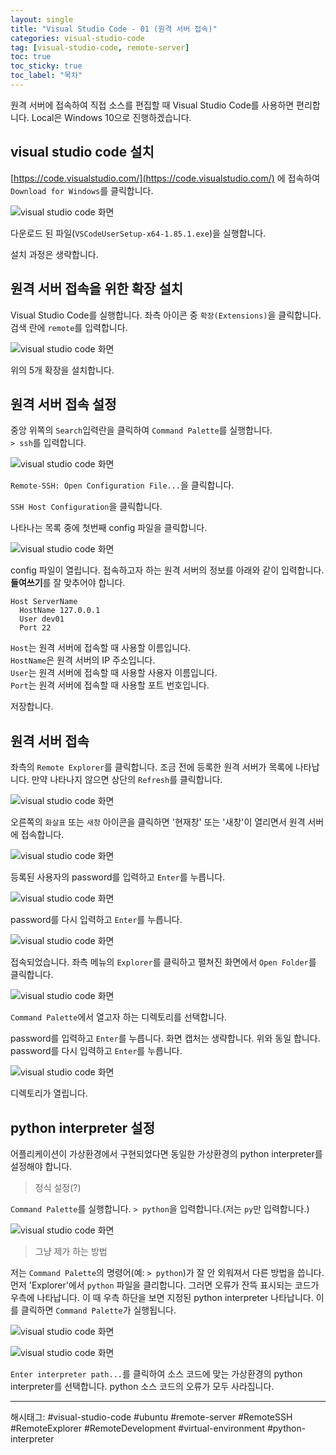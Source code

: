 ```yaml
---
layout: single
title: "Visual Studio Code - 01 (원격 서버 접속)"
categories: visual-studio-code
tag: [visual-studio-code, remote-server]
toc: true
toc_sticky: true
toc_label: "목차"
---
```

원격 서버에 접속하여 직접 소스를 편집할 때 Visual Studio Code를 사용하면 편리합니다. Local은 Windows 10으로 진행하겠습니다.

## visual studio code 설치

[https://code.visualstudio.com/](https://code.visualstudio.com/) 에 접속하여 `Download for Windows`를 클릭합니다.

![visual studio code 화면]({{site.url}}/images/visual-studio-code/visual-studio-code-01_01.png)

다운로드 된 파일(`VSCodeUserSetup-x64-1.85.1.exe`)을 실행합니다.

설치 과정은 생략합니다.

## 원격 서버 접속을 위한 확장 설치

Visual Studio Code를 실행합니다. 좌측 아이콘 중 `확장(Extensions)`을 클릭합니다.  
검색 란에 `remote`를 입력합니다.

![visual studio code 화면]({{site.url}}/images/visual-studio-code/visual-studio-code-01_02.png)

위의 5개 확장을 설치합니다.

## 원격 서버 접속 설정

중앙 위쪽의 `Search`입력란을 클릭하여 `Command Palette`를 실행합니다.  
`> ssh`를 입력합니다.  

![visual studio code 화면]({{site.url}}/images/visual-studio-code/visual-studio-code-01_03.png)

`Remote-SSH: Open Configuration File...`을 클릭합니다.  

`SSH Host Configuration`을 클릭합니다.

나타나는 목록 중에 첫번째 config 파일을 클릭합니다.

![visual studio code 화면]({{site.url}}/images/visual-studio-code/visual-studio-code-01_04.png)

config 파일이 열립니다. 접속하고자 하는 원격 서버의 정보를 아래와 같이 입력합니다. **들여쓰기**를 잘 맞추어야 합니다.

```text
Host ServerName
  HostName 127.0.0.1
  User dev01
  Port 22
```

`Host`는 원격 서버에 접속할 때 사용할 이름입니다.  
`HostName`은 원격 서버의 IP 주소입니다.  
`User`는 원격 서버에 접속할 때 사용할 사용자 이름입니다.  
`Port`는 원격 서버에 접속할 때 사용할 포트 번호입니다.

저장합니다.

## 원격 서버 접속

좌측의 `Remote Explorer`를 클릭합니다. 조금 전에 등록한 원격 서버가 목록에 나타납니다. 만약 나타나지 않으면 상단의 `Refresh`를 클릭합니다.

![visual studio code 화면]({{site.url}}/images/visual-studio-code/visual-studio-code-01_05.png)

오른쪽의 `화살표` 또는 `새창` 아이콘을 클릭하면 '현재창' 또는 '새창'이 열리면서 원격 서버에 접속합니다.

![visual studio code 화면]({{site.url}}/images/visual-studio-code/visual-studio-code-01_06.png)

등록된 사용자의 password를 입력하고 `Enter`를 누릅니다.

![visual studio code 화면]({{site.url}}/images/visual-studio-code/visual-studio-code-01_07.png)

password를 다시 입력하고 `Enter`를 누릅니다.

![visual studio code 화면]({{site.url}}/images/visual-studio-code/visual-studio-code-01_08.png)

접속되었습니다. 좌측 메뉴의 `Explorer`를 클릭하고 펼쳐진 화면에서 `Open Folder`를 클릭합니다.

![visual studio code 화면]({{site.url}}/images/visual-studio-code/visual-studio-code-01_09.png)

`Command Palette`에서 열고자 하는 디렉토리를 선택합니다.

password를 입력하고 `Enter`를 누릅니다. 화면 캡처는 생략합니다. 위와 동일 합니다.  
password를 다시 입력하고 `Enter`를 누릅니다.

![visual studio code 화면]({{site.url}}/images/visual-studio-code/visual-studio-code-01_10.png)

디렉토리가 열립니다.

## python interpreter 설정

어플리케이션이 가상환경에서 구현되었다면 동일한 가상환경의 python interpreter를 설정해야 합니다.

> 정식 설정(?)

`Command Palette`를 실행합니다. `> python`을 입력합니다.(저는 `py`만 입력합니다.)

![visual studio code 화면]({{site.url}}/images/visual-studio-code/visual-studio-code-01_11.png)

> 그냥 제가 하는 방법

저는 `Command Palette`의 명령어(예: `> python`)가 잘 안 외워져서 다른 방법을 씁니다. 먼저 'Explorer'에서 `python` 파일을 클리합니다. 그러면 오류가 잔뜩 표시되는 코드가 우측에 나타납니다. 이 때 우측 하단을 보면 지정된 python interpreter 나타납니다. 이를 클릭하면 `Command Palette`가 실행됩니다.

![visual studio code 화면]({{site.url}}/images/visual-studio-code/visual-studio-code-01_12.png)

![visual studio code 화면]({{site.url}}/images/visual-studio-code/visual-studio-code-01_13.png)

`Enter interpreter path...`를 클릭하여 소스 코드에 맞는 가상환경의 python interpreter를 선택합니다. python 소스 코드의 오류가 모두 사라집니다.

---

해시태그: #visual-studio-code #ubuntu #remote-server #RemoteSSH #RemoteExplorer #RemoteDevelopment #virtual-environment #python-interpreter

